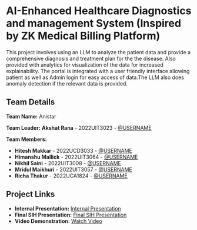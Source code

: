 # AI-Enhanced Healthcare Diagnostics and management System (Inspired by ZK Medical Billing Platform)
This project involves using an LLM to analyze the patient data and provide a comprehensive diagnosis and treatment plan for the the disease. Also provided with analytics for visualization of the data for increased explainability. The portal is integrated with a user friendly interface allowing patient as well as Admin login for easy access of data.The LLM also does anomaly detection if the relevant data is provided.

## Team Details

**Team Name:** Anistar

**Team Leader:** **Akshat Rana** - 2022UIT3023 - [@USERNAME](https://github.com/Akkki28)

**Team Members:**
- **Hitesh Makkar** - 2022UCD3033 - [@USERNAME](https://github.com/hiteshmk05)
- **Himanshu Mallick** - 2022UIT3064 - [@USERNAME](https://github.com/himanshumallickgit)
- **Nikhil Saini** - 2022UIT3008 - [@USERNAME](https://github.com/nikhilpro425)
- **Mridul Maikhuri** - 2022UIT3057 - [@USERNAME](https://github.com/mridulmaikhuri)
- **Richa Thakur** - 2022UCA1824 - [@USERNAME](https://github.com/Ahciruisi)

## Project Links

- **Internal Presentation:** [Internal Presentation](https://github.com/mridulmaikhuri/sih/blob/main/files/internal_PPT_ANISTAR.pdf)
- **Final SIH Presentation:** [Final SIH Presentation](https://github.com/mridulmaikhuri/sih/blob/main/files/SIH_PPT_ANISTAR%20.pdf)
- **Video Demonstration:** [Watch Video](https://youtu.be/OcdIeCuptWU)
